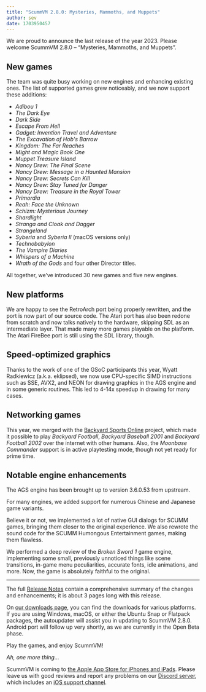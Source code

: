 ```yaml
---
title: "ScummVM 2.8.0: Mysteries, Mammoths, and Muppets"
author: sev
date: 1703950457
---
```


We are proud to announce the last release of the year 2023. Please welcome ScummVM 2.8.0 – “Mysteries, Mammoths, and Muppets”.

## New games
The team was quite busy working on new engines and enhancing existing ones. The list of supported games grew noticeably, and we now support these additions:

   * _Adibou 1_
   * _The Dark Eye_
   * _Dark Side_
   * _Escape From Hell_
   * _Gadget: Invention Travel and Adventure_
   * _The Excavation of Hob's Barrow_
   * _Kingdom: The Far Reaches_
   * _Might and Magic Book One_
   * _Muppet Treasure Island_
   * _Nancy Drew: The Final Scene_
   * _Nancy Drew: Message in a Haunted Mansion_
   * _Nancy Drew: Secrets Can Kill_
   * _Nancy Drew: Stay Tuned for Danger_
   * _Nancy Drew: Treasure in the Royal Tower_
   * _Primordia_
   * _Reah: Face the Unknown_
   * _Schizm: Mysterious Journey_
   * _Shardlight_
   * _Stranga and Cloak and Dagger_
   * _Strangeland_
   * _Syberia_ and _Syberia II_ (macOS versions only)
   * _Technobabylon_
   * _The Vampire Diaries_
   * _Whispers of a Machine_
   * _Wrath of the Gods_ and four other Director titles.

All together, we’ve introduced 30 new games and five new engines.

## New platforms
We are happy to see the RetroArch port being properly rewritten, and the port is now part of our source code. The Atari port has also been redone from scratch and now talks natively to the hardware, skipping SDL as an intermediate layer. That made many more games playable on the platform. The Atari FireBee port is still using the SDL library, though.

## Speed-optimized graphics
Thanks to the work of one of the GSoC participants this year, Wyatt Radkiewicz (a.k.a. eklipsed), we now use CPU-specific SIMD instructions such as SSE, AVX2, and NEON for drawing graphics in the AGS engine and in some generic routines. This led to 4-14x speedup in drawing for many cases.

## Networking games
This year, we merged with the [Backyard Sports Online](https://backyardsports.online/) project, which made it possible to play _Backyard Football_, _Backyard Baseball 2001_ and _Backyard Football 2002_  over the internet with other humans. Also, the _Moonbase Commander_ support is in active playtesting mode, though not yet ready for prime time.

## Notable engine enhancements
The AGS engine has been brought up to version 3.6.0.53 from upstream.

For many engines, we added support for numerous Chinese and Japanese game variants.

Believe it or not, we implemented a lot of native GUI dialogs for SCUMM games, bringing them closer to the original experience. We also rewrote the sound code for the SCUMM Humongous Entertainment games, making them flawless.

We performed a deep review of the _Broken Sword 1_ game engine, implementing some small, previously unnoticed things like scene transitions, in-game menu peculiarities, accurate fonts, idle animations, and more. Now, the game is absolutely faithful to the original.

----

The full [Release Notes](https://downloads.scummvm.org/frs/scummvm/2.8.0/ReleaseNotes.html) contain a comprehensive summary of the changes and enhancements; it is about 3 pages long with this release.

On [our downloads page](https://www.scummvm.org/downloads/), you can find the downloads for various platforms. If you are using Windows, macOS, or either the Ubuntu Snap or Flatpack packages, the autoupdater will assist you in updating to ScummVM 2.8.0. Android port will follow up very shortly, as we are currently in the Open Beta phase.

Play the games, and enjoy ScummVM!

_Ah, one more thing…_

ScummVM is coming to [the Apple App Store for iPhones and iPads](https://apps.apple.com/us/app/scummvm/id6446184412). Please leave us with good reviews and report any problems on our [Discord server](https://discord.gg/4cDsMNtcpG), which includes an [iOS support channel](https://discord.com/channels/581224060529148060/1149456560922316911).
